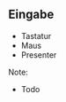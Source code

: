 ## <i class="fa fa-play" aria-hidden="true"></i> Eingabe
* <!-- .element: class="fragment" -->Tastatur
* <!-- .element: class="fragment" -->Maus
* <!-- .element: class="fragment" -->Presenter

Note:
- Todo
